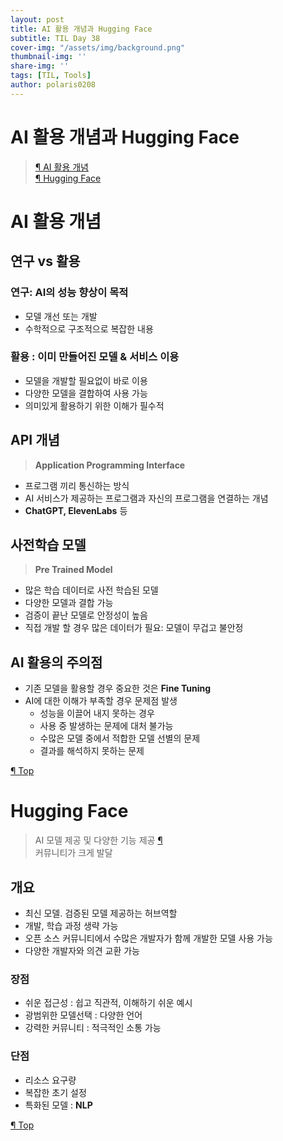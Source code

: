 ```yaml
---
layout: post
title: AI 활용 개념과 Hugging Face 
subtitle: TIL Day 38
cover-img: "/assets/img/background.png"
thumbnail-img: ''
share-img: ''
tags: [TIL, Tools]
author: polaris0208
---
```

# AI 활용 개념과 Hugging Face
> [¶ AI 활용 개념](#ai-활용-개념)<br>
> [¶ Hugging Face](#hugging-face)

# AI 활용 개념

## 연구 vs 활용
### 연구: AI의 성능 향상이 목적
- 모델 개선 또는 개발
- 수학적으로 구조적으로 복잡한 내용

### 활용 : 이미 만들어진 모델 & 서비스 이용
- 모델을 개발할 필요없이 바로 이용
- 다양한 모델을 결합하여 사용 가능
- 의미있게 활용하기 위한 이해가 필수적

## API 개념
>**Application Programming Interface** 
- 프로그램 끼리 통신하는 방식
- AI 서비스가 제공하는 프로그램과 자신의 프로그램을 연결하는 개념
- **ChatGPT, ElevenLabs** 등

## 사전학습 모델
> **Pre Trained Model**
- 많은 학습 데이터로 사전 학습된 모델
- 다양한 모델과 결합 가능
- 검증이 끝난 모델로 안정성이 높음
- 직접 개발 할 경우 많은 데이터가 필요: 모델이 무겁고 불안정

## AI 활용의 주의점
- 기존 모델을 활용할 경우 중요한 것은 **Fine Tuning**
- AI에 대한 이해가 부족할 경우 문제점 발생
  - 성능을 이끌어 내지 못하는 경우
  - 사용 중 발생하는 문제에 대처 불가능
  - 수많은 모델 중에서 적합한 모델 선별의 문제
  - 결과를 해석하지 못하는 문제

[¶ Top](#ai-활용-개념과-hugging-face)

# Hugging Face 
> AI 모델 제공 및 다양한 기능 제공 [¶](https://huggingface.co) <br>
> 커뮤니티가 크게 발달

## 개요
- 최신 모델. 검증된 모델 제공하는 허브역할
- 개발, 학습 과정 생략 가능
- 오픈 소스 커뮤니티에서 수많은 개발자가 함께 개발한 모델 사용 가능
- 다양한 개발자와 의견 교환 가능

### 장점
- 쉬운 접근성 : 쉽고 직관적, 이해하기 쉬운 예시
- 광범위한 모델선택 : 다양한 언어
- 강력한 커뮤니티 : 적극적인 소통 가능 

### 단점
- 리소스 요구량
- 복잡한 초기 설정
- 특화된 모델 : **NLP**

[¶ Top](#ai-활용-개념과-hugging-face)

